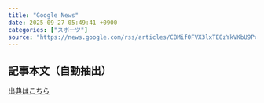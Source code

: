 ```yaml
---
title: "Google News"
date: 2025-09-27 05:49:41 +0900
categories: ["スポーツ"]
source: "https://news.google.com/rss/articles/CBMif0FVX3lxTE8zYkVKbU9PcnJNX0ZsU1lrQ3RUdHJJS0ZkY3lvX2g5dm9DMlE1M2R4TkVUZXZTR2FZc0NTd1hSTnFoM0ZJQmY3ZzZPVDV3S2RPdWlSWWVRNkE3NDhyS0JweFRjU0txWkhHdjVNUHN0RU9sSC1lR2dLbDVrQTB1aWM?oc=5"
---
```


## 記事本文（自動抽出）
<body class="y0K44d EA71Tc" id="readabilityBody"></body>

[出典はこちら](https://news.google.com/rss/articles/CBMif0FVX3lxTE8zYkVKbU9PcnJNX0ZsU1lrQ3RUdHJJS0ZkY3lvX2g5dm9DMlE1M2R4TkVUZXZTR2FZc0NTd1hSTnFoM0ZJQmY3ZzZPVDV3S2RPdWlSWWVRNkE3NDhyS0JweFRjU0txWkhHdjVNUHN0RU9sSC1lR2dLbDVrQTB1aWM?oc=5)
